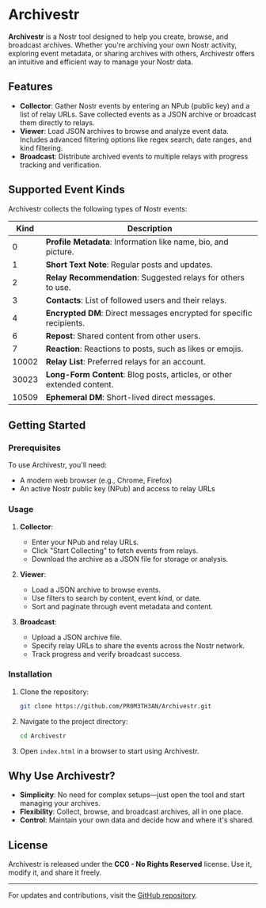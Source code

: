 # Archivestr

**Archivestr** is a Nostr tool designed to help you create, browse, and broadcast archives. Whether you're archiving your own Nostr activity, exploring event metadata, or sharing archives with others, Archivestr offers an intuitive and efficient way to manage your Nostr data.

## Features

- **Collector**: Gather Nostr events by entering an NPub (public key) and a list of relay URLs. Save collected events as a JSON archive or broadcast them directly to relays.
- **Viewer**: Load JSON archives to browse and analyze event data. Includes advanced filtering options like regex search, date ranges, and kind filtering.
- **Broadcast**: Distribute archived events to multiple relays with progress tracking and verification.

## Supported Event Kinds

Archivestr collects the following types of Nostr events:

| **Kind** | **Description**                                    |
|----------|----------------------------------------------------|
| 0        | **Profile Metadata**: Information like name, bio, and picture. |
| 1        | **Short Text Note**: Regular posts and updates.    |
| 2        | **Relay Recommendation**: Suggested relays for others to use. |
| 3        | **Contacts**: List of followed users and their relays. |
| 4        | **Encrypted DM**: Direct messages encrypted for specific recipients. |
| 6        | **Repost**: Shared content from other users.       |
| 7        | **Reaction**: Reactions to posts, such as likes or emojis. |
| 10002    | **Relay List**: Preferred relays for an account.   |
| 30023    | **Long-Form Content**: Blog posts, articles, or other extended content. |
| 10509    | **Ephemeral DM**: Short-lived direct messages.     |

## Getting Started

### Prerequisites

To use Archivestr, you'll need:
- A modern web browser (e.g., Chrome, Firefox)
- An active Nostr public key (NPub) and access to relay URLs

### Usage

1. **Collector**:
   - Enter your NPub and relay URLs.
   - Click "Start Collecting" to fetch events from relays.
   - Download the archive as a JSON file for storage or analysis.

2. **Viewer**:
   - Load a JSON archive to browse events.
   - Use filters to search by content, event kind, or date.
   - Sort and paginate through event metadata and content.

3. **Broadcast**:
   - Upload a JSON archive file.
   - Specify relay URLs to share the events across the Nostr network.
   - Track progress and verify broadcast success.

### Installation

1. Clone the repository:
   ```bash
   git clone https://github.com/PR0M3TH3AN/Archivestr.git
   ```
2. Navigate to the project directory:
   ```bash
   cd Archivestr
   ```
3. Open `index.html` in a browser to start using Archivestr.

## Why Use Archivestr?

- **Simplicity**: No need for complex setups—just open the tool and start managing your archives.
- **Flexibility**: Collect, browse, and broadcast archives, all in one place.
- **Control**: Maintain your own data and decide how and where it's shared.

## License

Archivestr is released under the **CC0 - No Rights Reserved** license. Use it, modify it, and share it freely.

---

For updates and contributions, visit the [GitHub repository](https://github.com/PR0M3TH3AN/Archivestr).